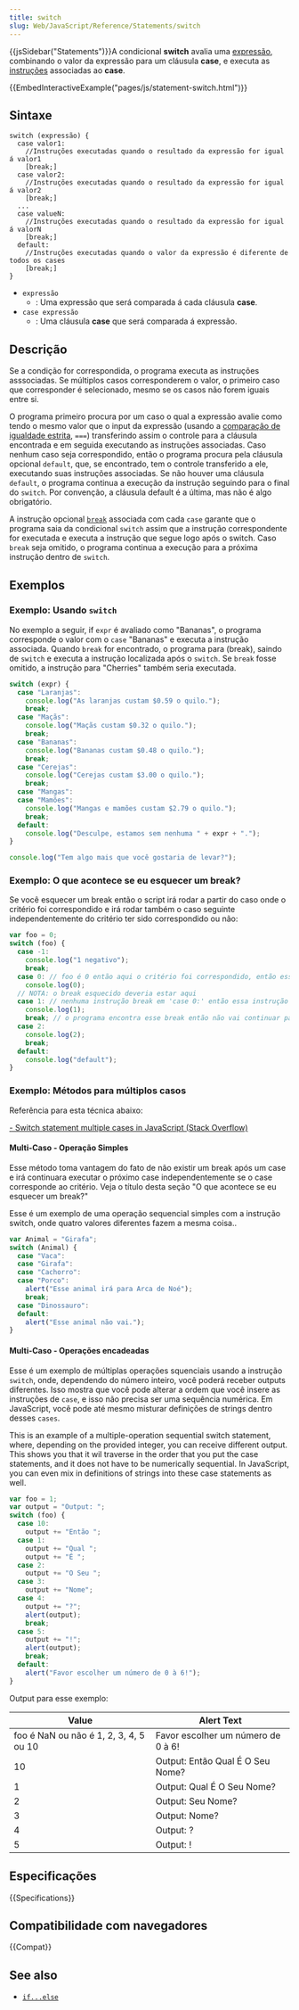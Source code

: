 ```yaml
---
title: switch
slug: Web/JavaScript/Reference/Statements/switch
---
```


{{jsSidebar("Statements")}}A condicional **switch** avalia uma [expressão](/pt-BR/docs/Web/JavaScript/Guide/Expressions_and_Operators), combinando o valor da expressão para um cláusula **case**, e executa as [instruções](/pt-BR/docs/Web/JavaScript/Reference/Statements) associadas ao **case**.

{{EmbedInteractiveExample("pages/js/statement-switch.html")}}

## Sintaxe

```
switch (expressão) {
  case valor1:
    //Instruções executadas quando o resultado da expressão for igual á valor1
    [break;]
  case valor2:
    //Instruções executadas quando o resultado da expressão for igual á valor2
    [break;]
  ...
  case valueN:
    //Instruções executadas quando o resultado da expressão for igual á valorN
    [break;]
  default:
    //Instruções executadas quando o valor da expressão é diferente de todos os cases
    [break;]
}
```

- `expressão`
  - : Uma expressão que será comparada á cada cláusula **case**.
- `case expressão`
  - : Uma cláusula **case** que será comparada á expressão.

## Descrição

Se a condição for correspondida, o programa executa as instruções asssociadas. Se múltiplos casos corresponderem o valor, o primeiro caso que corresponder é selecionado, mesmo se os casos não forem iguais entre si.

O programa primeiro procura por um caso o qual a expressão avalie como tendo o mesmo valor que o input da expressão (usando a [comparação de igualdade estrita](/pt-BR/docs/Web/JavaScript/Reference/Operators/Comparison_Operators), `===`) transferindo assim o controle para a cláusula encontrada e em seguida executando as instruções associadas. Caso nenhum caso seja correspondido, então o programa procura pela cláusula opcional `default`, que, se encontrado, tem o controle transferido a ele, executando suas instruções associadas. Se não houver uma cláusula `default`, o programa continua a execução da instrução seguindo para o final do `switch`. Por convenção, a cláusula default é a última, mas não é algo obrigatório.

A instrução opcional [`break`](/pt-BR/docs/Web/JavaScript/Reference/Statements/break) associada com cada `case` garante que o programa saia da condicional `switch` assim que a instrução correspondente for executada e executa a instrução que segue logo após o switch. Caso `break` seja omitido, o programa continua a execução para a próxima instrução dentro de `switch`.

## Exemplos

### Exemplo: Usando `switch`

No exemplo a seguir, if `expr` é avaliado como "Bananas", o programa corresponde o valor com o `case` "Bananas" e executa a instrução associada. Quando `break` for encontrado, o programa para (break), saindo de `switch` e executa a instrução localizada após o `switch`. Se `break` fosse omitido, a instrução para "Cherries" também seria executada.

```js
switch (expr) {
  case "Laranjas":
    console.log("As laranjas custam $0.59 o quilo.");
    break;
  case "Maçãs":
    console.log("Maçãs custam $0.32 o quilo.");
    break;
  case "Bananas":
    console.log("Bananas custam $0.48 o quilo.");
    break;
  case "Cerejas":
    console.log("Cerejas custam $3.00 o quilo.");
    break;
  case "Mangas":
  case "Mamões":
    console.log("Mangas e mamões custam $2.79 o quilo.");
    break;
  default:
    console.log("Desculpe, estamos sem nenhuma " + expr + ".");
}

console.log("Tem algo mais que você gostaria de levar?");
```

### Exemplo: O que acontece se eu esquecer um break?

Se você esquecer um break então o script irá rodar a partir do caso onde o critério foi correspondido e irá rodar também o caso seguinte independentemente do critério ter sido correspondido ou não:

```js
var foo = 0;
switch (foo) {
  case -1:
    console.log("1 negativo");
    break;
  case 0: // foo é 0 então aqui o critério foi correspondido, então esse bloco vai rodar
    console.log(0);
  // NOTA: o break esquecido deveria estar aqui
  case 1: // nenhuma instrução break em 'case 0:' então essa instrução vai rodar também
    console.log(1);
    break; // o programa encontra esse break então não vai continuar para o 'case 2:'
  case 2:
    console.log(2);
    break;
  default:
    console.log("default");
}
```

### Exemplo: Métodos para múltiplos casos

Referência para esta técnica abaixo:

[- Switch statement multiple cases in JavaScript (Stack Overflow)](http://stackoverflow.com/questions/13207927/switch-statement-multiple-cases-in-javascript)

#### Multi-Caso - Operação Simples

Esse método toma vantagem do fato de não existir um break após um case e irá continuara executar o próximo case independentemente se o case corresponde ao critério. Veja o título desta seção "O que acontece se eu esquecer um break?"

Esse é um exemplo de uma operação sequencial simples com a instrução switch, onde quatro valores diferentes fazem a mesma coisa..

```js
var Animal = "Girafa";
switch (Animal) {
  case "Vaca":
  case "Girafa":
  case "Cachorro":
  case "Porco":
    alert("Esse animal irá para Arca de Noé");
    break;
  case "Dinossauro":
  default:
    alert("Esse animal não vai.");
}
```

#### Multi-Caso - Operações encadeadas

Esse é um exemplo de múltiplas operações squenciais usando a instrução `switch`, onde, dependendo do número inteiro, você poderá receber outputs diferentes. Isso mostra que você pode alterar a ordem que você insere as instruções de `case`, e isso não precisa ser uma sequência numérica. Em JavaScript, você pode até mesmo misturar definições de strings dentro desses `cases`.

This is an example of a multiple-operation sequential switch statement, where, depending on the provided integer, you can receive different output. This shows you that it wil traverse in the order that you put the case statements, and it does not have to be numerically sequential. In JavaScript, you can even mix in definitions of strings into these case statements as well.

```js
var foo = 1;
var output = "Output: ";
switch (foo) {
  case 10:
    output += "Então ";
  case 1:
    output += "Qual ";
    output += "É ";
  case 2:
    output += "O Seu ";
  case 3:
    output += "Nome";
  case 4:
    output += "?";
    alert(output);
    break;
  case 5:
    output += "!";
    alert(output);
    break;
  default:
    alert("Favor escolher um número de 0 à 6!");
}
```

Output para esse exemplo:

| Value                                  | Alert Text                         |
| -------------------------------------- | ---------------------------------- |
| foo é NaN ou não é 1, 2, 3, 4, 5 ou 10 | Favor escolher um número de 0 à 6! |
| 10                                     | Output: Então Qual É O Seu Nome?   |
| 1                                      | Output: Qual É O Seu Nome?         |
| 2                                      | Output: Seu Nome?                  |
| 3                                      | Output: Nome?                      |
| 4                                      | Output: ?                          |
| 5                                      | Output: !                          |

## Especificações

{{Specifications}}

## Compatibilidade com navegadores

{{Compat}}

## See also

- [`if...else`](/pt-BR/docs/Web/JavaScript/Reference/Statements/if...else)

